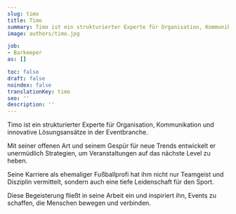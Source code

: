 ```yaml
---
slug: timo
title: Timo
summary: Timo ist ein strukturierter Experte für Organisation, Kommunikation und innovative Lösungsansätze in der Eventbranche.
image: authors/timo.jpg

job:
- Barkeeper
as: []

toc: false
draft: false
noindex: false
translationKey: timo
seo: ''
description: ''
---
```

Timo ist ein strukturierter Experte für Organisation, Kommunikation und innovative Lösungsansätze in der Eventbranche.

Mit seiner offenen Art und seinem Gespür für neue Trends entwickelt er unermüdlich Strategien, um Veranstaltungen auf das nächste Level zu heben.

Seine Karriere als ehemaliger Fußballprofi hat ihm nicht nur Teamgeist und Disziplin vermittelt, sondern auch eine tiefe Leidenschaft für den Sport.

Diese Begeisterung fließt in seine Arbeit ein und inspiriert ihn, Events zu schaffen, die Menschen bewegen und verbinden.